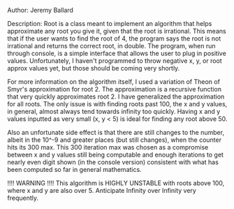 Author: Jeremy Ballard

Description: Root is a class meant to implement an algorithm that helps approximate any root you give it, given that the root is irrational. This means that if the user wants to find the root of 4, the program says the root is not irrational and returns the correct root, in double. The program, when run through console, is a simple interface that allows the user to plug in positive values. Unfortunately, I haven't programmed to throw negative x, y, or root approx values yet, but those should be coming very shortly. 

For more information on the algorithm itself, I used a variation of Theon of Smyr's approximation for root 2. The approximation is a recursive function that very quickly approximates root 2. I have generalized the approximation for all roots. The only issue is with finding roots past 100, the x and y values, in general, almost always tend towards infinity too quickly. Having x and y values inputted as very small (x, y < 5) is ideal for finding any root above 50. 

Also an unfortunate side effect is that there are still changes to the number, albeit in the 10^-9 and greater places (but still changes), when the counter hits its 300 max. This 300 iteration max was chosen as a compromise between x and y values still being computable and enough iterations to get nearly even digit shown (in the console version) consistent with what has been computed so far in general mathematics.

!!!! WARNING !!!!
This algorithm is HIGHLY UNSTABLE with roots above 100, where x and y are also over 5. Anticipate Infinity over Infinity very frequently.